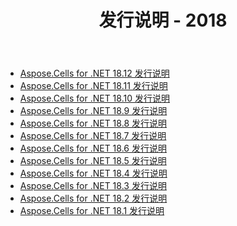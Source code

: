 ﻿---
title: 发行说明 - 2018
type: docs
weight: 30
url: /zh/net/release-notes-2018/
---
- [Aspose.Cells for .NET 18.12 发行说明](/cells/zh/net/aspose-cells-for-net-18-12-release-notes/)
- [Aspose.Cells for .NET 18.11 发行说明](/cells/zh/net/aspose-cells-for-net-18-11-release-notes/)
- [Aspose.Cells for .NET 18.10 发行说明](/cells/zh/net/aspose-cells-for-net-18-10-release-notes/)
- [Aspose.Cells for .NET 18.9 发行说明](/cells/zh/net/aspose-cells-for-net-18-9-release-notes/)
- [Aspose.Cells for .NET 18.8 发行说明](/cells/zh/net/aspose-cells-for-net-18-8-release-notes/)
- [Aspose.Cells for .NET 18.7 发行说明](/cells/zh/net/aspose-cells-for-net-18-7-release-notes/)
- [Aspose.Cells for .NET 18.6 发行说明](/cells/zh/net/aspose-cells-for-net-18-6-release-notes/)
- [Aspose.Cells for .NET 18.5 发行说明](/cells/zh/net/aspose-cells-for-net-18-5-release-notes/)
- [Aspose.Cells for .NET 18.4 发行说明](/cells/zh/net/aspose-cells-for-net-18-4-release-notes/)
- [Aspose.Cells for .NET 18.3 发行说明](/cells/zh/net/aspose-cells-for-net-18-3-release-notes/)
- [Aspose.Cells for .NET 18.2 发行说明](/cells/zh/net/aspose-cells-for-net-18-2-release-notes/)
- [Aspose.Cells for .NET 18.1 发行说明](/cells/zh/net/aspose-cells-for-net-18-1-release-notes/)
